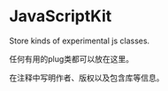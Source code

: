 # JavaScriptKit
Store kinds of experimental js classes.



任何有用的plug类都可以放在这里。

在注释中写明作者、版权以及包含库等信息。
